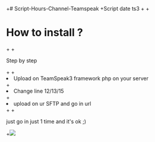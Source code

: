 +# Script-Hours-Channel-Teamspeak
+Script date ts3
+
+<h1>How to install ?</h1>
+
+<p>Step by step</p>
+
+<li>Upload on TeamSpeak3 framework php on your server</li>
+<li>Change line 12/13/15</li>
+<li>upload on ur SFTP and go in url</li>
+
+<p>just go in just 1 time and it's ok ;)</p>

+<img src="http://i.gyazo.com/15342a53023513a26131350afbdf0bd8.gif">